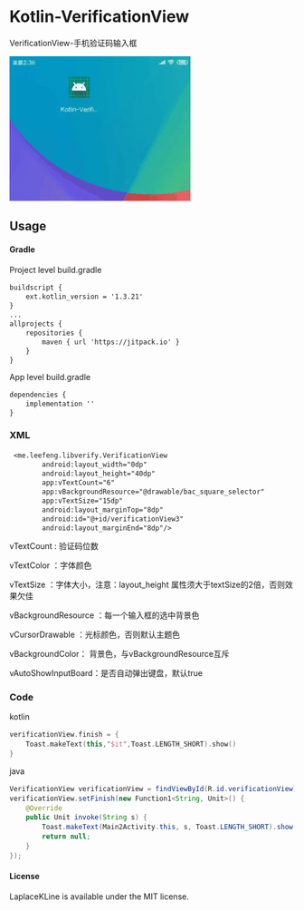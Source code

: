# Kotlin-VerificationView
VerificationView-手机验证码输入框

<img src="./c99706f26b3a3b42367d8832a4dce716.GIF" width="320" height="255"/>

## Usage
#### Gradle

Project level build.gradle
```
buildscript {
    ext.kotlin_version = '1.3.21'
}
...
allprojects {
    repositories {
        maven { url 'https://jitpack.io' }
    }
}
```
App level build.gradle
```
dependencies {
    implementation ''
}
```

### XML
```
 <me.leefeng.libverify.VerificationView
        android:layout_width="0dp"
        android:layout_height="40dp"
        app:vTextCount="6"
        app:vBackgroundResource="@drawable/bac_square_selector"
        app:vTextSize="15dp"
        android:layout_marginTop="8dp"
        android:id="@+id/verificationView3"
        android:layout_marginEnd="8dp"/>

```
vTextCount  : 验证码位数

vTextColor  ：字体颜色

vTextSize   ：字体大小，注意：layout_height 属性须大于textSize的2倍，否则效果欠佳

vBackgroundResource ：每一个输入框的选中背景色

vCursorDrawable ：光标颜色，否则默认主题色

vBackgroundColor： 背景色，与vBackgroundResource互斥

vAutoShowInputBoard：是否自动弹出键盘，默认true


### Code

kotlin
```kotlin
verificationView.finish = {
    Toast.makeText(this,"$it",Toast.LENGTH_SHORT).show()
}
```
java
```java
VerificationView verificationView = findViewById(R.id.verificationView);
verificationView.setFinish(new Function1<String, Unit>() {
    @Override
    public Unit invoke(String s) {
        Toast.makeText(Main2Activity.this, s, Toast.LENGTH_SHORT).show();
        return null;
    }
});
```



#### License
LaplaceKLine is available under the MIT license.
